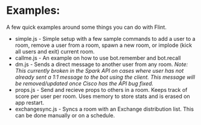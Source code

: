 # Examples:

A few quick examples around some things you can do with Flint.

* simple.js - Simple setup with a few sample commands to add a user to a room, remove a user from a room, spawn a new room, or implode (kick all users and exit) current room. 
* callme.js - An example on how to use bot.remember and bot.recall
* dm.js - Sends a direct message to another user from any room. *Note: This currently broken in the Spark API on cases where user has not already sent a 1:1 message to the bot using the client. This message will be removed/updated once Cisco has the API bug fixed.*
* props.js - Send and recieve props to others in a room. Keeps track of score per user per room. Uses memory to store stats and is erased on app restart. 
* exchangesync.js - Syncs a room with an Exchange distribution list. This can be done manually or on a schedule. 